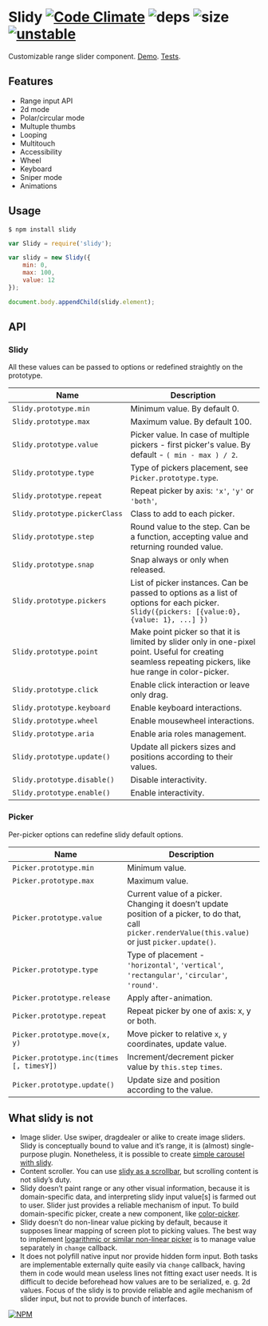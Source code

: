 # Slidy [![Code Climate](https://codeclimate.com/github/dfcreative/slidy/badges/gpa.svg)](https://codeclimate.com/github/dfcreative/slidy) ![deps](https://david-dm.org/dfcreative/slidy.svg) ![size](https://img.shields.io/badge/size-10.8kb-brightgreen.svg) [![unstable](http://badges.github.io/stability-badges/dist/unstable.svg)](http://github.com/badges/stability-badges)

Customizable range slider component. [Demo](http://dfcreative.github.io/slidy). [Tests](http://cdn.rawgit.com/dfcreative/slidy).

## Features

* Range input API
* 2d mode
* Polar/circular mode
* Multuple thumbs
* Looping
* Multitouch
* Accessibility
* Wheel
* Keyboard
* Sniper mode
* Animations


## Usage

`$ npm install slidy`

```js
var Slidy = require('slidy');

var slidy = new Slidy({
	min: 0,
	max: 100,
	value: 12
});

document.body.appendChild(slidy.element);
```

## API

### Slidy

All these values can be passed to options or redefined straightly on the prototype.

| Name | Description |
|---|---|
| `Slidy.prototype.min` | Minimum value. By default 0. |
| `Slidy.prototype.max` | Maximum value. By default 100. |
| `Slidy.prototype.value` | Picker value. In case of multiple pickers - first picker's value. By default - `( min - max ) / 2`. |
| `Slidy.prototype.type` | Type of pickers placement, see `Picker.prototype.type`. |
| `Slidy.prototype.repeat` | Repeat picker by axis: `'x'`, `'y'` or `'both'`, |
| `Slidy.prototype.pickerClass` | Class to add to each picker. |
| `Slidy.prototype.step` | Round value to the step. Can be a function, accepting value and returning rounded value. |
| `Slidy.prototype.snap` | Snap always or only when released. |
| `Slidy.prototype.pickers` | List of picker instances. Can be passed to options as a list of options for each picker. `Slidy({pickers: [{value:0}, {value: 1}, ...] })` |
| `Slidy.prototype.point` | Make point picker so that it is limited by slider only in one-pixel point. Useful for creating seamless repeating pickers, like hue range in color-picker. |
| `Slidy.prototype.click` | Enable click interaction or leave only drag. |
| `Slidy.prototype.keyboard` | Enable keyboard interactions. |
| `Slidy.prototype.wheel` | Enable mousewheel interactions. |
| `Slidy.prototype.aria` | Enable aria roles management. |
| `Slidy.prototype.update()` | Update all pickers sizes and positions according to their values. |
| `Slidy.prototype.disable()` | Disable interactivity. |
| `Slidy.prototype.enable()` | Enable interactivity. |


### Picker

Per-picker options can redefine slidy default options.

| Name | Description |
|---|---|
| `Picker.prototype.min` | Minimum value. |
| `Picker.prototype.max` | Maximum value. |
| `Picker.prototype.value` | Current value of a picker. Changing it doesn’t update position of a picker, to do that, call `picker.renderValue(this.value)` or just `picker.update()`. |
| `Picker.prototype.type` | Type of placement - `'horizontal'`, `'vertical'`, `'rectangular'`, `'circular'`, `'round'`. |
| `Picker.prototype.release` | Apply after-animation. |
| `Picker.prototype.repeat` | Repeat picker by one of axis: x, y or both. |
| `Picker.prototype.move(x, y)` | Move picker to relative `x`, `y` coordinates, update value. |
| `Picker.prototype.inc(times [, timesY])` | Increment/decrement picker value by `this.step` `times`. |
| `Picker.prototype.update()` | Update size and position according to the value. |


## What slidy is not

* Image slider. Use swiper, dragdealer or alike to create image sliders. Slidy is conceptually bound to value and it’s range, it is (almost) single-purpose plugin. Nonetheless, it is possible to create [simple carousel with slidy](http://dfcreative.github.io/slidy#carousel).
* Content scroller. You can use [slidy as a scrollbar](http://dfcreative.github.io/slidy#scrollbar), but scrolling content is not slidy’s duty.
* Slidy doesn’t paint range or any other visual information, because it is domain-specific data, and interpreting slidy input value[s] is farmed out to user. Slider just provides a reliable mechanism of input. To build domain-specific picker, create a new component, like [color-picker](https://github.com/dfcreative/picky).
* Slidy doesn’t do non-linear value picking by default, because it supposes linear mapping of screen plot to picking values. The best way to implement [logarithmic or similar non-linear picker](https://dfcreative.github.io/slidy#logarithmic) is to manage value separately in `change` callback.
* It does not polyfill native input nor provide hidden form input. Both tasks are implementable externally quite easily via `change` callback, having them in code would mean useless lines not fitting exact user needs. It is difficult to decide beforehead how values are to be serialized, e. g. 2d values. Focus of the slidy is to provide reliable and agile mechanism of slider input, but not to provide bunch of interfaces.

[![NPM](https://nodei.co/npm/slidy.png?downloads=true&downloadRank=true&stars=true)](https://nodei.co/npm/slidy/)
